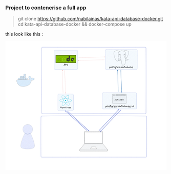 ### Project to contenerise a full app

> git clone https://github.com/nabilainas/kata-api-database-docker.git cd kata-api-database-docker && docker-compose up

this look like this : 

![schema-app-ui-db](./assets/schema-app-ui-db.png)
